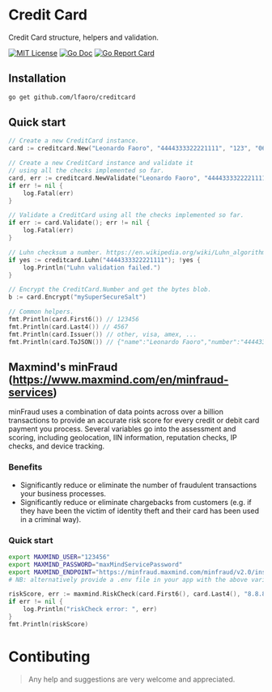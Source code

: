 # Credit Card
Credit Card structure, helpers and validation.

[![MIT License](https://img.shields.io/badge/license-MIT-blue.svg?style=flat)](LICENSE)
[![Go Doc](https://img.shields.io/badge/go%20doc-read-blue.svg)](https://godoc.org/github.com/lfaoro/creditcard)
[![Go Report Card](https://goreportcard.com/badge/github.com/lfaoro/creditcard)](https://goreportcard.com/report/github.com/lfaoro/creditcard)

## Installation
```bash
go get github.com/lfaoro/creditcard
```

## Quick start
```go
// Create a new CreditCard instance.
card := creditcard.New("Leonardo Faoro", "4444333322221111", "123", "06/2019")

// Create a new CreditCard instance and validate it
// using all the checks implemented so far.
card, err := creditcard.NewValidate("Leonardo Faoro", "4444333322221111", "123", "06/2019")
if err != nil {
    log.Fatal(err)
}

// Validate a CreditCard using all the checks implemented so far.
if err := card.Validate(); err != nil {
    log.Fatal(err)
}

// Luhn checksum a number. https://en.wikipedia.org/wiki/Luhn_algorithm
if yes := creditcard.Luhn("4444333322221111"); !yes {
    log.Println("Luhn validation failed.")
}

// Encrypt the CreditCard.Number and get the bytes blob.
b := card.Encrypt("mySuperSecureSalt")

// Common helpers.
fmt.Println(card.First6()) // 123456
fmt.Println(card.Last4()) // 4567
fmt.Println(card.Issuer()) // other, visa, amex, ...
fmt.Println(card.ToJSON()) // {"name":"Leonardo Faoro","number":"4444333322221111","cvv_2":"123","expiry":"06/2019"}
```

## Maxmind's minFraud (https://www.maxmind.com/en/minfraud-services)
minFraud uses a combination of data points across over a billion transactions to provide an accurate risk score for every credit or debit card payment you process. Several variables go into the assessment and scoring, including geolocation, IIN information, reputation checks, IP checks, and device tracking.
### Benefits
- Significantly reduce or eliminate the number of fraudulent transactions your business processes.
- Significantly reduce or eliminate chargebacks from customers (e.g. if they have been the victim of identity theft and their card has been used in a criminal way).
### Quick start
```bash
export MAXMIND_USER="123456"
export MAXMIND_PASSWORD="maxMindServicePassword"
export MAXMIND_ENDPOINT="https://minfraud.maxmind.com/minfraud/v2.0/insights"
# NB: alternatively provide a .env file in your app with the above variables.
```
```go
riskScore, err := maxmind.RiskCheck(card.First6(), card.Last4(), "8.8.8.8", "test@test.com")
if err != nil {
    log.Println("riskCheck error: ", err)
}
fmt.Println(riskScore)
```

# Contibuting
> Any help and suggestions are very welcome and appreciated.
